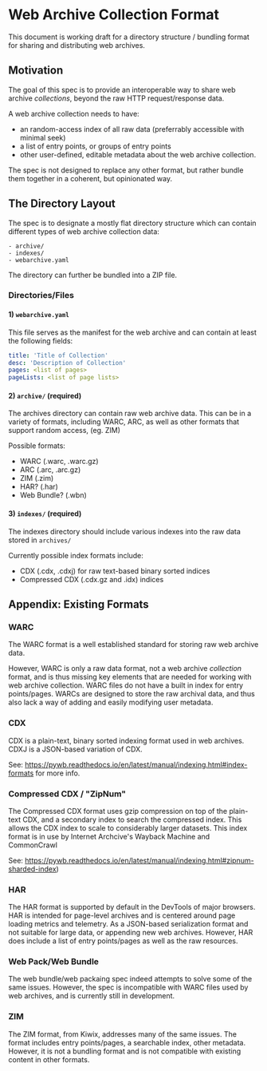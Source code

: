# Web Archive Collection Format

This document is working draft for a directory structure / bundling format for sharing and distributing web archives.

## Motivation

The goal of this spec is to provide an interoperable way to share web archive *collections*,
beyond the raw HTTP request/response data.

A web archive collection needs to have:
- an random-access index of all raw data (preferrably accessible with minimal seek)
- a list of entry points, or groups of entry points
- other user-defined, editable metadata about the web archive collection.

The spec is not designed to replace any other format, but rather bundle them together in a coherent, but opinionated way.

## The Directory Layout

The spec is to designate a mostly flat directory structure which can contain different types of web archive collection data:

```
- archive/
- indexes/
- webarchive.yaml
```

The directory can further be bundled into a ZIP file.

### Directories/Files

#### 1) `webarchive.yaml`

This file serves as the manifest for the web archive and can contain at least the following fields:

```yaml
title: 'Title of Collection'
desc: 'Description of Collection'
pages: <list of pages>
pageLists: <list of page lists>
```
 
#### 2) `archive/` (required)
 
The archives directory can contain raw web archive data.
This can be in a variety of formats, including WARC, ARC, as well as other formats that support
random access, (eg. ZIM)

Possible formats:
- WARC (.warc, .warc.gz)
- ARC (.arc, .arc.gz)
- ZIM (.zim)
- HAR? (.har)
- Web Bundle? (.wbn)


 
#### 3) `indexes/` (required)
 
 The indexes directory should include various indexes into the raw data stored in `archives/`
 
 Currently possible index formats include:
 - CDX (.cdx, .cdxj) for raw text-based binary sorted indices
 - Compressed CDX (.cdx.gz and .idx) indices
 
 
 
 

## Appendix: Existing Formats

### WARC 

The WARC format is a well established standard for storing raw web archive data.

However, WARC is only a raw data format, not a web archive *collection* format, and is thus missing key elements
that are needed for working with web archive collection. WARC files do not have a built in index for entry points/pages.
WARCs are designed to store the raw archival data, and thus also lack a way of adding and easily modifying user metadata.

### CDX

CDX is a plain-text, binary sorted indexing format used in web archives. CDXJ is a JSON-based
variation of CDX.

See: https://pywb.readthedocs.io/en/latest/manual/indexing.html#index-formats for more info.

### Compressed CDX / "ZipNum" 

The Compressed CDX format uses gzip compression on top of the plain-text CDX, and a secondary
index to search the compressed index. This allows the CDX index to scale to considerably larger datasets.
This index format is in use by Internet Archcive's Wayback Machine and CommonCrawl

See: https://pywb.readthedocs.io/en/latest/manual/indexing.html#zipnum-sharded-index)

### HAR

The HAR format is supported by default in the DevTools of major browsers. HAR is intended for page-level archives
and is centered around page loading metrics and telemetry. As a JSON-based serialization format
and not suitable for large data, or appending new web archives. 
However, HAR does include a list of entry points/pages as well as the raw resources.

### Web Pack/Web Bundle

The web bundle/web packaing spec indeed attempts to solve some of the same issues. However, the spec is incompatible
with WARC files used by web archives, and is currently still in development.

### ZIM

The ZIM format, from Kiwix, addresses many of the same issues. The format includes entry points/pages, a searchable index,
other metadata. However, it is not a bundling format and is not compatible with existing content in other formats.
